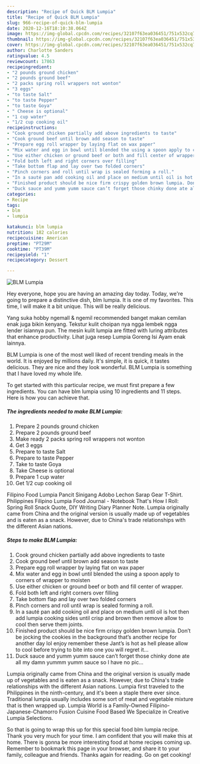 ```yaml
---
description: "Recipe of Quick BLM Lumpia"
title: "Recipe of Quick BLM Lumpia"
slug: 966-recipe-of-quick-blm-lumpia
date: 2020-12-16T18:10:38.064Z
image: https://img-global.cpcdn.com/recipes/32107f63ea036451/751x532cq70/blm-lumpia-recipe-main-photo.jpg
thumbnail: https://img-global.cpcdn.com/recipes/32107f63ea036451/751x532cq70/blm-lumpia-recipe-main-photo.jpg
cover: https://img-global.cpcdn.com/recipes/32107f63ea036451/751x532cq70/blm-lumpia-recipe-main-photo.jpg
author: Charlotte Sanders
ratingvalue: 4.5
reviewcount: 17863
recipeingredient:
- "2 pounds ground chicken"
- "2 pounds ground beef"
- "2 packs spring roll wrappers not wonton"
- "3 eggs"
- "to taste Salt"
- "to taste Pepper"
- "to taste Goya"
- " Cheese is optional"
- "1 cup water"
- "1/2 cup cooking oil"
recipeinstructions:
- "Cook ground chicken partially add above ingredients to taste"
- "Cook ground beef until brown add season to taste"
- "Prepare egg roll wrapper by laying flat on wax paper"
- "Mix water and egg in bowl until blended the using a spoon apply to corners of wrapper to moisten"
- "Use either chicken or ground beef or both and fill center of wrapper."
- "Fold both left and right corners over filling"
- "Take bottom flap and lay over two folded corners"
- "Pinch corners and roll until wrap is sealed forming a roll."
- "In a sauté pan add cooking oil and place on medium until oil is hot then add lumpia cooking sides until crisp and brown then remove allow to cool then serve them joints."
- "Finished product should be nice firm crispy golden brown lumpia. Don’t be jocking the cookies in the background that’s another recipe for another day lol enjoy remember these Jant’s is hot as hell please allow to cool before trying to bite into one you will regret it..."
- "Duck sauce and yumm yumm sauce can’t forget those chinky done ate all my damn yummm yumm sauce so I have no pic..."
categories:
- Recipe
tags:
- blm
- lumpia

katakunci: blm lumpia 
nutrition: 182 calories
recipecuisine: American
preptime: "PT29M"
cooktime: "PT39M"
recipeyield: "1"
recipecategory: Dessert

---
```



![BLM Lumpia](https://img-global.cpcdn.com/recipes/32107f63ea036451/751x532cq70/blm-lumpia-recipe-main-photo.jpg)

Hey everyone, hope you are having an amazing day today. Today, we're going to prepare a distinctive dish, blm lumpia. It is one of my favorites. This time, I will make it a bit unique. This will be really delicious.

Yang suka hobby ngemall &amp; ngemil recommended banget makan cemilan enak juga bikin kenyang. Tekstur kulit choipan nya ngga lembek ngga lender isiannya pun. The mesin kulit lumpia are fitted with luring attributes that enhance productivity. Lihat juga resep Lumpia Goreng Isi Ayam enak lainnya.

BLM Lumpia is one of the most well liked of recent trending meals in the world. It is enjoyed by millions daily. It's simple, it is quick, it tastes delicious. They are nice and they look wonderful. BLM Lumpia is something that I have loved my whole life.


To get started with this particular recipe, we must first prepare a few ingredients. You can have blm lumpia using 10 ingredients and 11 steps. Here is how you can achieve that.

<!--inarticleads1-->

##### The ingredients needed to make BLM Lumpia:

1. Prepare 2 pounds ground chicken
1. Prepare 2 pounds ground beef
1. Make ready 2 packs spring roll wrappers not wonton
1. Get 3 eggs
1. Prepare to taste Salt
1. Prepare to taste Pepper
1. Take to taste Goya
1. Take  Cheese is optional
1. Prepare 1 cup water
1. Get 1/2 cup cooking oil


Filipino Food Lumpia Pancit Sinigang Adobo Lechon Sarap Gear T-Shirt. Philippines Filipino Lumpia Food Journal - Notebook That&#39;s How I Roll: Spring Roll Snack Quote, DIY Writing Diary Planner Note. Lumpia originally came from China and the original version is usually made up of vegetables and is eaten as a snack. However, due to China&#39;s trade relationships with the different Asian nations. 

<!--inarticleads2-->

##### Steps to make BLM Lumpia:

1. Cook ground chicken partially add above ingredients to taste
1. Cook ground beef until brown add season to taste
1. Prepare egg roll wrapper by laying flat on wax paper
1. Mix water and egg in bowl until blended the using a spoon apply to corners of wrapper to moisten
1. Use either chicken or ground beef or both and fill center of wrapper.
1. Fold both left and right corners over filling
1. Take bottom flap and lay over two folded corners
1. Pinch corners and roll until wrap is sealed forming a roll.
1. In a sauté pan add cooking oil and place on medium until oil is hot then add lumpia cooking sides until crisp and brown then remove allow to cool then serve them joints.
1. Finished product should be nice firm crispy golden brown lumpia. Don’t be jocking the cookies in the background that’s another recipe for another day lol enjoy remember these Jant’s is hot as hell please allow to cool before trying to bite into one you will regret it...
1. Duck sauce and yumm yumm sauce can’t forget those chinky done ate all my damn yummm yumm sauce so I have no pic...


Lumpia originally came from China and the original version is usually made up of vegetables and is eaten as a snack. However, due to China&#39;s trade relationships with the different Asian nations. Lumpia first traveled to the Philippines in the ninth-century, and it&#39;s been a staple there ever since. Traditional lumpia usually includes some sort of meat and vegetable mixture that is then wrapped up. Lumpia World is a Family-Owned Filipino-Japanese-Chamorro Fusion Cuisine Food Based We Specialize in Creative Lumpia Selections. 

So that is going to wrap this up for this special food blm lumpia recipe. Thank you very much for your time. I am confident that you will make this at home. There is gonna be more interesting food at home recipes coming up. Remember to bookmark this page in your browser, and share it to your family, colleague and friends. Thanks again for reading. Go on get cooking!
